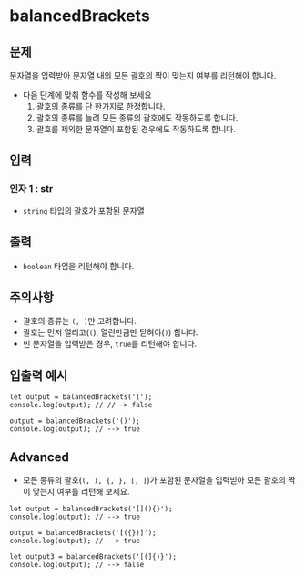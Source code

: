 # **balancedBrackets**

## **문제**

문자열을 입력받아 문자열 내의 모든 괄호의 짝이 맞는지 여부를 리턴해야 합니다.

- 다음 단계에 맞춰 함수를 작성해 보세요
    1. 괄호의 종류를 단 한가지로 한정합니다.
    2. 괄호의 종류를 늘려 모든 종류의 괄호에도 작동하도록 합니다.
    3. 괄호를 제외한 문자열이 포함된 경우에도 작동하도록 합니다.

## **입력**

### **인자 1 : str**

- `string` 타입의 괄호가 포함된 문자열

## **출력**

- `boolean` 타입을 리턴해야 합니다.

## **주의사항**

- 괄호의 종류는 `(, )`만 고려합니다.
- 괄호는 먼저 열리고(`(`), 열린만큼만 닫혀야(`)`) 합니다.
- 빈 문자열을 입력받은 경우, `true`를 리턴해야 합니다.

## **입출력 예시**

```
let output = balancedBrackets('(');
console.log(output); // // -> false

output = balancedBrackets('()');
console.log(output); // --> true
```

## **Advanced**

- 모든 종류의 괄호(`(, ), {, }, [, ]`)가 포함된 문자열을 입력빋아 모든 괄호의 짝이 맞는지 여부를 리턴해 보세요.

```
let output = balancedBrackets('[](){}');
console.log(output); // --> true

output = balancedBrackets('[({})]');
console.log(output); // --> true

let output3 = balancedBrackets('[(]{)}');
console.log(output); // --> false
```